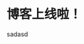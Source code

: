 # 博客上线啦！

sadasd

<script src="https://utteranc.es/client.js"
        repo="Xuededmiaoi/xuededmiaoi.github.io"
        issue-term="博客上线啦！"
        label="Utterances"
        theme="github-light"
        crossorigin="anonymous"
        async>
</script>